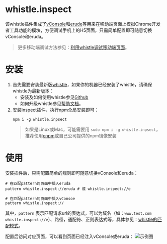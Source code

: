 # whistle.inspect
该whistle插件集成了[vConsole](https://github.com/Tencent/vConsole)和[erude](https://github.com/liriliri/eruda)等用来在移动端页面上模拟Chrome开发者工具功能的模块，方便调试手机上的H5页面，只需简单配置即可随意切换vConsole和eruda。

> 更多移动端调试方法参见：[利用whistle调试移动端页面](https://juejin.im/post/5ad5f471518825557e78e623)。

# 安装
1. 首先需要安装最新版[whistle](https://github.com/avwo/whistle)，如果你的机器已经安装了whistle，请确保whistle为最新版本：
    - 安装及如何使用whistle参见[Github](https://github.com/avwo/whistle)
    - 如何升级whistle参见[帮助文档](http://wproxy.org/whistle/update.html)。
2. 安装inspect插件，执行npm全局安装即可：
    ```
    npm i -g whistle.inpsect
    ```
    > 如果是Linux或Mac，可能需要用 `sudo npm i -g whistle.inpsect`，推荐使用[cnpm](https://github.com/cnpm/cnpm)或自己公司提供的npm镜像安装

# 使用
安装插件后，只需配置简单的规则即可随意切换vConsole和eruda：
```
# 在匹配pattern的页面中插入eruda
pattern whistle.inspect://eruda # 或 whistle.inspect://e

# 在匹配pattern的页面中插入vConsoe
pattern whistle.inspect://
```
其中，`pattern` 表示匹配请求url的表达式，可以为域名（如：`www.test.com whistle.inspect://e`）、路径，通配符、正则表达式等，具体参见：[whistle的匹配模式](http://wproxy.org/whistle/pattern.html)。

配置后访问对应页面，可以看到页面已经注入vConsole或eruda：
![示例图](https://user-images.githubusercontent.com/11450939/44310905-b7824500-a410-11e8-9d8a-cf76a8cf920b.gif)
